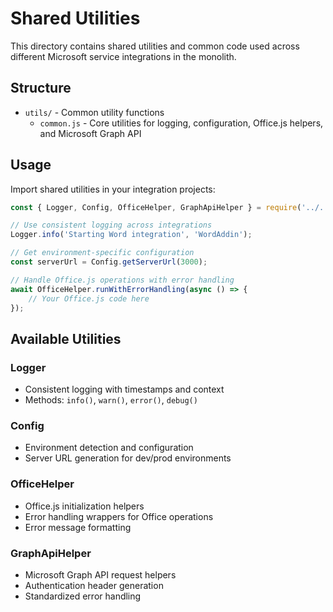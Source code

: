 # Shared Utilities

This directory contains shared utilities and common code used across different Microsoft service integrations in the monolith.

## Structure

- `utils/` - Common utility functions
  - `common.js` - Core utilities for logging, configuration, Office.js helpers, and Microsoft Graph API

## Usage

Import shared utilities in your integration projects:

```javascript
const { Logger, Config, OfficeHelper, GraphApiHelper } = require('../../shared/utils/common');

// Use consistent logging across integrations
Logger.info('Starting Word integration', 'WordAddin');

// Get environment-specific configuration
const serverUrl = Config.getServerUrl(3000);

// Handle Office.js operations with error handling
await OfficeHelper.runWithErrorHandling(async () => {
    // Your Office.js code here
});
```

## Available Utilities

### Logger
- Consistent logging with timestamps and context
- Methods: `info()`, `warn()`, `error()`, `debug()`

### Config
- Environment detection and configuration
- Server URL generation for dev/prod environments

### OfficeHelper
- Office.js initialization helpers
- Error handling wrappers for Office operations
- Error message formatting

### GraphApiHelper
- Microsoft Graph API request helpers
- Authentication header generation
- Standardized error handling
